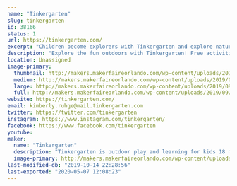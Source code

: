 ```yaml
---
name: "Tinkergarten"
slug: tinkergarten
id: 38166
status: 1
url: https://tinkergarten.com/
excerpt: "Children become explorers with Tinkergarten and explore nature play at our booth!"
description: "Explore the fun outdoors with Tinkergarten! Free activities include make your own nature crown, bracelets, and add to our nature curtain! Lots of sensory fun with the family!"
location: Unassigned
image-primary:
  thumbnail: http://makers.makerfaireorlando.com/wp-content/uploads/2019/09/booth-150x150.png
  medium: http://makers.makerfaireorlando.com/wp-content/uploads/2019/09/booth-300x225.png
  large: http://makers.makerfaireorlando.com/wp-content/uploads/2019/09/booth.png
  full: http://makers.makerfaireorlando.com/wp-content/uploads/2019/09/booth.png
website: https://tinkergarten.com/
email: kimberly.ruhge@mail.tinkergarten.com
twitter: https://twitter.com/tinkergarten
instagram: https://www.instagram.com/tinkergarten/
facebook: https://www.facebook.com/tinkergarten
youtube: 
maker:
  name: "Tinkergarten"
  description: "Tinkergarten is outdoor play and learning for kids 18 months - 8 years! Tinkergarten brings early childhood education to a park near you. In our classes, kids enjoy the freedom of independent exploration through well-designed play-based activities that lend from the best of research and best practice to promote the development of critical capabilities, including self reliance, creativity, persistence and problem solving. Tinkergarten classes are led by a trained, certified community of leaders — often parents — who bring a healthy, social, and engaging learning experience to their community."
  image-primary: http://makers.makerfaireorlando.com/wp-content/uploads/2019/09/tg_final_logo_color-1-1024x682.png
last-modified-db: "2019-10-14 22:28:56"
last-exported: "2020-05-07 12:08:23"
---
```

